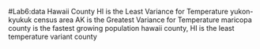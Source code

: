 #Lab6:data
Hawaii County HI is the Least Variance for Temperature
yukon-kyukuk census area AK is the Greatest Variance for Temperature
maricopa county is the fastest growing population
hawaii county, HI is the least temperature variant county
